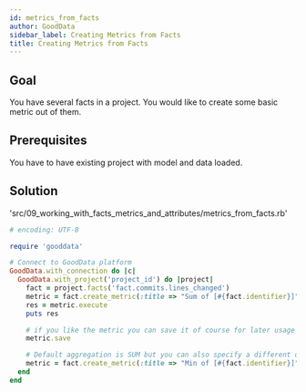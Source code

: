 ```yaml
---
id: metrics_from_facts
author: GoodData
sidebar_label: Creating Metrics from Facts
title: Creating Metrics from Facts
---
```


Goal
-------

You have several facts in a project. You would like to create some basic
metric out of them.

Prerequisites
-------------

You have to have existing project with model and data loaded.

Solution
--------


'src/09\_working\_with\_facts\_metrics\_and\_attributes/metrics\_from\_facts.rb'
```ruby
# encoding: UTF-8

require 'gooddata'

# Connect to GoodData platform
GoodData.with_connection do |c|
  GoodData.with_project('project_id') do |project|
    fact = project.facts('fact.commits.lines_changed')
    metric = fact.create_metric(:title => "Sum of [#{fact.identifier}]")
    res = metric.execute
    puts res

    # if you like the metric you can save it of course for later usage
    metric.save

    # Default aggregation is SUM but you can also specify a different one
    metric = fact.create_metric(:title => "Min of [#{fact.identifier}]", type: :min)
  end
end 
```
